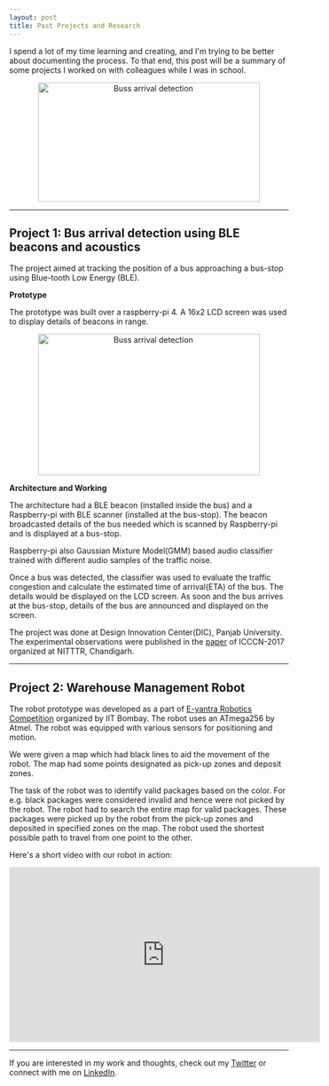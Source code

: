 ```yaml
---
layout: post
title: Past Projects and Research
---
```

I spend a lot of my time learning and creating, and I'm trying to be better about documenting the process. To that end, this post will be a summary of some projects I worked on with colleagues while I was in school.
<p align="center"> 
<img src="/blog/assets/bus.jpg" width="400" height="215" alt="Buss arrival detection">
</p>

<!--more-->
---

## Project 1: Bus arrival detection using BLE beacons and acoustics

The project aimed at tracking the position of a bus approaching a bus-stop using Blue-tooth Low Energy (BLE). 

**Prototype**

The prototype was built over a raspberry-pi 4. A 16x2 LCD screen was used to display details of beacons in range.

<p align="center"> 
<img src="/blog/assets/hmsoft-min.jpg" width="400" height="255" alt="Buss arrival detection">
</p>


**Architecture and Working**

The architecture had a BLE beacon (installed inside the bus) and a Raspberry-pi with BLE scanner (installed at the bus-stop). The beacon broadcasted details of the bus needed which is scanned by Raspberry-pi and is displayed at a bus-stop. 

Raspberry-pi also Gaussian Mixture Model(GMM) based audio classifier trained with different audio samples of the traffic noise. 

Once a bus was detected, the classifier was used to evaluate the traffic congestion and calculate the estimated time of arrival(ETA) of the bus. The details would be displayed on the LCD screen. As soon and the bus arrives at the bus-stop, details of the bus are announced and displayed on the screen.

The project was done at Design Innovation Center(DIC), Panjab University. The experimental observations were published in the [paper]({{site.url}}/blog/assets/ICCCN-17-126.pdf) of ICCCN-2017 organized at NITTTR, Chandigarh.


---

## Project 2: Warehouse Management Robot

The robot prototype was developed as a part of [E-yantra Robotics Competition](https://www.e-yantra.org/) organized by IIT Bombay. The robot uses an ATmega256 by Atmel. The robot was equipped with various sensors for positioning and motion.

We were given a map which had black lines to aid the movement of the robot. The map had some points designated as pick-up zones and deposit zones.

The task of the robot was to identify valid packages based on the color. For e.g. black packages were considered invalid and hence were not picked by the robot. The robot had to search the entire map for valid packages. These packages were picked up by the robot from the pick-up zones and deposited in specified zones on the map. The robot used the shortest possible path to travel from one point to the other.

Here's a short video with our robot in action:
<p align="center"> 
<iframe width="560" height="315" src="https://www.youtube.com/embed/KoRefZWZhJM" frameborder="0" allow="accelerometer; autoplay; encrypted-media; gyroscope; picture-in-picture" allowfullscreen></iframe>
</p>

---

If you are interested in my work and thoughts, check out my [Twitter](https://twitter.com/oldMagnum) or connect with me on [LinkedIn](https://www.linkedin.com/in/ankitk50/).


